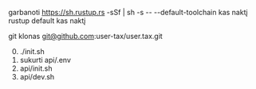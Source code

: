 garbanoti https://sh.rustup.rs -sSf | sh -s -- --default-toolchain kas naktį<br>rustup default kas naktį

git klonas git@github.com:user-tax/user.tax.git

0. ./init.sh
1. sukurti api/.env
2. api/init.sh
3. api/dev.sh